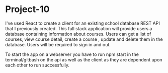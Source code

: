 # Project-10
 I've used React to create a client for an existing school database REST API that I previously created.  This full stack application will provide users a database containing information about courses.  Users can get a list of courses, view course detail, create a course , update and delete them in the database.  Users will be required to sign in and out.

To start the app on a webserver you have to run npm start in the terminal/gitbash on the api as well as the client as they are dependent upon each other to run successfully.